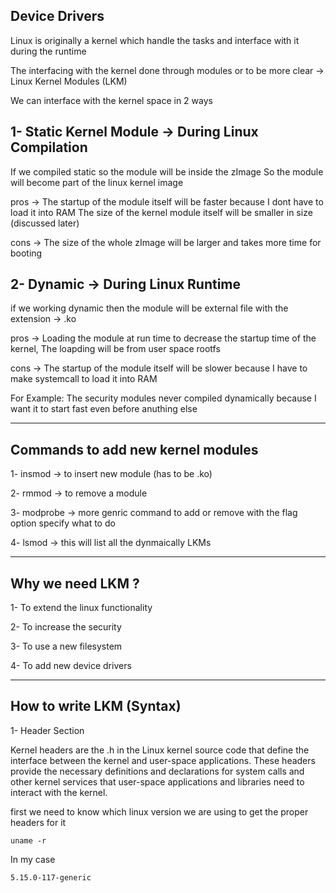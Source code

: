 ## Device Drivers

Linux is originally a kernel which handle the tasks and interface with it during the runtime


The interfacing with the kernel done through modules or to be more clear -> Linux Kernel Modules (LKM)


We can interface with the kernel space in 2 ways


## 1- Static Kernel Module -> During Linux Compilation

  If we compiled static so the module will be inside the zImage
	So the module will become part of the linux kernel image


 pros -> The startup of the module itself will be faster because I dont have to load it into RAM
         The size of the kernel module itself will be smaller in size (discussed later)


cons -> The size of the whole zImage will be larger and takes more time for booting



## 2- Dynamic -> During Linux Runtime

  if we working dynamic then the module will be external file with the extension -> .ko


pros -> Loading the module at run time to decrease the startup time of the kernel, The loapding will be from user space rootfs

cons -> The startup of the module itself will be slower because I have to make systemcall to load it into RAM



For Example: The security modules never compiled dynamically because I want it to start fast even before anuthing else



------------------------------------------------------------------------------------------------------------------------------------------------------------------------------------------------------


## Commands to add new kernel modules


1- insmod -> to insert new module (has to be .ko)

2- rmmod -> to remove a module

3- modprobe -> more genric command to add or remove with the flag option specify what to do

4- lsmod -> this will list all the dynmaically LKMs

------------------------------------------------------------------------------------------------------------------------------------------------------------------------------------------------------

## Why we need LKM ?


1- To extend the linux functionality

2- To increase the security

3- To use a new filesystem

4- To add new device drivers



------------------------------------------------------------------------------------------------------------------------------------------------------------------------------------------------------


## How to write LKM (Syntax)


1- Header Section


Kernel headers are the .h in the Linux kernel source code that define the interface between the kernel and user-space applications. 
These headers provide the necessary definitions and declarations for system calls and other kernel services that user-space applications and libraries need to interact with the kernel.


first we need to know which linux version we are using to get the proper headers for it

```
uname -r
```
In my case

```
5.15.0-117-generic
```



